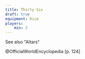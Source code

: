 ```yaml
---
title: Thirty Six
draft: true
equipment: Dice
players:
    min: 2
---
```



See also "Altars"

@OfficialWorldEncyclopedia [p. 124]
